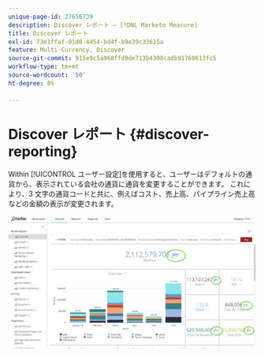 ```yaml
---
unique-page-id: 27656739
description: Discover レポート — [!DNL Marketo Measure]
title: Discover レポート
exl-id: 73e1ffaf-01d0-4454-bd4f-b9e39c33615a
feature: Multi-Currency, Discover
source-git-commit: 915e9c5a968ffd9de713b4308cadb91768613fc5
workflow-type: tm+mt
source-wordcount: '50'
ht-degree: 8%

---
```


# Discover レポート {#discover-reporting}

Within [!UICONTROL ユーザー設定]を使用すると、ユーザーはデフォルトの通貨から、表示されている会社の通貨に通貨を変更することができます。 これにより、3 文字の通貨コードと共に、例えばコスト、売上高、パイプライン売上高などの金額の表示が変更されます。

![](assets/one.png)
